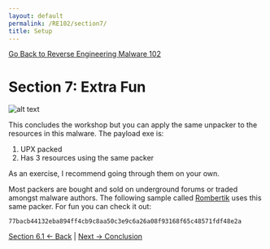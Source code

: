```yaml
---
layout: default
permalink: /RE102/section7/
title: Setup
---
```

[Go Back to Reverse Engineering Malware 102](https://nobarxtx.github.io/RE102/)

# Section 7: Extra Fun #

![alt text](https://nobarxtx.github.io/RE102/images/SectionFun_intro.gif "intro")

This concludes the workshop but you can apply the same unpacker to the resources in this malware. The payload exe is:
1. UPX packed
2. Has 3 resources using the same packer

As an exercise, I recommend going through them on your own.

Most packers are bought and sold on underground forums or traded amongst malware authors. The following sample called [Rombertik](https://en.wikipedia.org/wiki/Rombertik) uses this same packer. For fun you can check it out:

```
77bacb44132eba894ff4cb9c8aa50c3e9c6a26a08f93168f65c48571fdf48e2a
```

[Section 6.1 <- Back](https://nobarxtx.github.io/RE102/section6.1) | [Next -> Conclusion](https://nobarxtx.github.io/RE102/section8)

